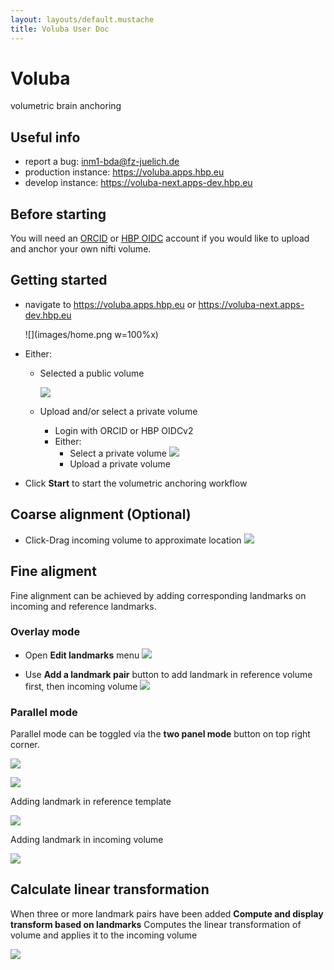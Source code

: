 ```yaml
---
layout: layouts/default.mustache
title: Voluba User Doc
---
```


# Voluba

volumetric brain anchoring

## Useful info

- report a bug: <inm1-bda@fz-juelich.de>
- production instance: <https://voluba.apps.hbp.eu>
- develop instance: <https://voluba-next.apps-dev.hbp.eu>

## Before starting

You will need an [ORCID](https://orcid.org/) or [HBP OIDC](https://wiki.humanbrainproject.eu) account if you would like to upload and anchor your own nifti volume.

## Getting started

- navigate to <https://voluba.apps.hbp.eu> or <https://voluba-next.apps-dev.hbp.eu>

  ![](images/home.png w=100%x)

- Either:
  - Selected a public volume

    ![](images/public_volumes.png)

  - Upload and/or select a private volume
    - Login with ORCID or HBP OIDCv2
    - Either:
      - Select a private volume
        ![](images/select_private_volume.png)
      - Upload a private volume

- Click **Start** to start the volumetric anchoring workflow

## Coarse alignment (Optional)

- Click-Drag incoming volume to approximate location
  ![](images/drag_drop_voluba_f10.gif)



## Fine aligment

Fine alignment can be achieved by adding corresponding landmarks on incoming and reference landmarks. 

### Overlay mode

- Open **Edit landmarks** menu
  ![](images/edit_landmark_btn.png)

- Use **Add a landmark pair** button to add landmark in reference volume first, then incoming volume
  ![](images/add_landmark_pair_btn.png)

### Parallel mode

Parallel mode can be toggled via the **two panel mode** button on top right corner.

![](images/parallel_mode_btn.png)

![](images/parallel_mode.png)

Adding landmark in reference template

![](images/adding_lm_parallelmode_1.png)

Adding landmark in incoming volume

![](images/adding_lm_parallelmode_2.png)

## Calculate linear transformation

When three or more landmark pairs have been added **Compute and display transform based on landmarks** Computes the linear transformation of volume and applies it to the incoming volume

![](images/calculate_transformation_f10.gif)